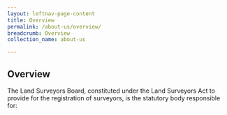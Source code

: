 ```yaml
---
layout: leftnav-page-content
title: Overview
permalink: /about-us/overview/
breadcrumb: Overview
collection_name: about-us

---
```


Overview
---

The Land Surveyors Board, constituted under the Land Surveyors Act to provide for the registration of surveyors, is the statutory body responsible for:
